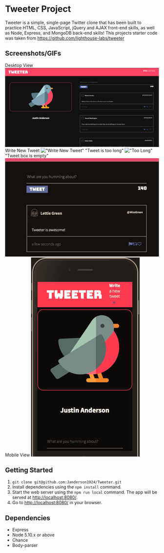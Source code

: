 # Tweeter Project

Tweeter is a simple, single-page Twitter clone that has been built to practice HTML, CSS, JavaScript, jQuery and AJAX front-end skills, as well as Node, Express, and MongoDB back-end skills! This projects starter code was taken from https://github.com/lighthouse-labs/tweeter

## Screenshots/GIFs

Desktop View
!["Screenshot of Desktop View"](https://github.com/Janderson1924/tweeter/blob/master/docs/desktop-view.png?raw=true)
Write New Tweet
!["Write New Tweet"](https://github.com/Janderson1924/Tweeter/blob/master/docs/writetweet.gif?raw=true)
"Tweet is too long"
!["Too Long"](https://github.com/Janderson1924/Tweeter/blob/master/docs/tweettoolong.gif?raw=true)
"Tweet box is empty"
!["Empty Tweet"](https://github.com/Janderson1924/Tweeter/blob/master/docs/emptytweet.gif?raw=true)
Mobile View
!["Screenshot of Mobile View"](https://github.com/Janderson1924/Tweeter/blob/master/docs/mobileview.png?raw=true)

## Getting Started

1. `git clone git@github.com:Janderson1924/Tweeter.git`
2. Install dependencies using the `npm install` command.
3. Start the web server using the `npm run local` command. The app will be served at <http://localhost:8080/>.
4. Go to <http://localhost:8080/> in your browser.

## Dependencies

- Express
- Node 5.10.x or above
- Chance
- Body-parser
